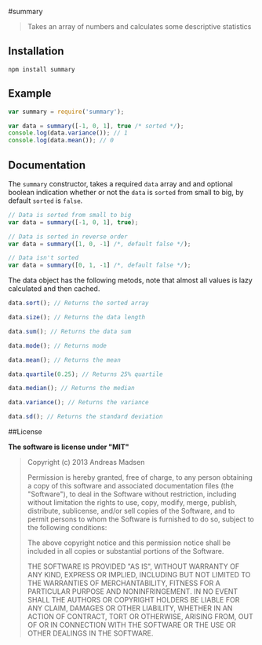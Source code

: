 #summary

> Takes an array of numbers and calculates some descriptive statistics

## Installation

```sheel
npm install summary
```

## Example

```javascript
var summary = require('summary');

var data = summary([-1, 0, 1], true /* sorted */);
console.log(data.variance()); // 1
console.log(data.mean()); // 0
```

## Documentation

The `summary` constructor, takes a required `data` array and and optional
boolean indication whether or not the `data` is `sorted` from small to big,
by default `sorted` is `false`.

```javascript
// Data is sorted from small to big
var data = summary([-1, 0, 1], true); 

// Data is sorted in reverse order
var data = summary([1, 0, -1] /*, default false */);

// Data isn't sorted
var data = summary([0, 1, -1] /*, default false */);
```

The data object has the following metods, note that almost all values is lazy
calculated and then cached.

```javascript
data.sort(); // Returns the sorted array

data.size(); // Returns the data length

data.sum(); // Returns the data sum

data.mode(); // Returns mode

data.mean(); // Returns the mean

data.quartile(0.25); // Returns 25% quartile

data.median(); // Returns the median

data.variance(); // Returns the variance

data.sd(); // Returns the standard deviation
```

##License

**The software is license under "MIT"**

> Copyright (c) 2013 Andreas Madsen
>
> Permission is hereby granted, free of charge, to any person obtaining a copy
> of this software and associated documentation files (the "Software"), to deal
> in the Software without restriction, including without limitation the rights
> to use, copy, modify, merge, publish, distribute, sublicense, and/or sell
> copies of the Software, and to permit persons to whom the Software is
> furnished to do so, subject to the following conditions:
>
> The above copyright notice and this permission notice shall be included in
> all copies or substantial portions of the Software.
>
> THE SOFTWARE IS PROVIDED "AS IS", WITHOUT WARRANTY OF ANY KIND, EXPRESS OR
> IMPLIED, INCLUDING BUT NOT LIMITED TO THE WARRANTIES OF MERCHANTABILITY,
> FITNESS FOR A PARTICULAR PURPOSE AND NONINFRINGEMENT. IN NO EVENT SHALL THE
> AUTHORS OR COPYRIGHT HOLDERS BE LIABLE FOR ANY CLAIM, DAMAGES OR OTHER
> LIABILITY, WHETHER IN AN ACTION OF CONTRACT, TORT OR OTHERWISE, ARISING FROM,
> OUT OF OR IN CONNECTION WITH THE SOFTWARE OR THE USE OR OTHER DEALINGS IN
> THE SOFTWARE.
